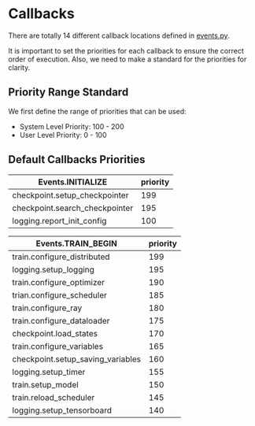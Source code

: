 # Callbacks

There are totally 14 different callback locations defined in [events.py](https://github.com/qywu/TorchFly/blob/master/torchfly/training/callbacks/events.py).

It is important to set the priorities for each callback to ensure the correct order of execution. Also, we need to make a standard for the priorities for clarity.



## Priority Range Standard

We first define the range of priorities that can be used:

* System Level Priority: 100 - 200
* User Level Priority: 0 - 100

## Default Callbacks Priorities


|Events.INITIALIZE|priority|
|-----------------------------|---|
|checkpoint.setup_checkpointer|199|
|checkpoint.search_checkpointer|195|
|logging.report_init_config|100|

|Events.TRAIN_BEGIN|priority|
|-----------------------------|---|
|train.configure_distributed|199|
|logging.setup_logging|195|
|train.configure_optimizer|190|
|trian.configure_scheduler|185|
|train.configure_ray|180|
|train.configure_dataloader|175|
|checkpoint.load_states|170|
|train.configure_variables|165|
|checkpoint.setup_saving_variables|160|
|logging.setup_timer|155|
|train.setup_model|150|
|train.reload_scheduler|145|
|logging.setup_tensorboard|140|

